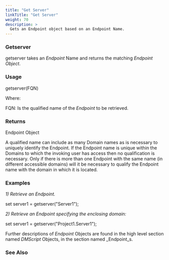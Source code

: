 ```yaml
---
title: "Get Server"
linkTitle: "Get Server"
weight: 70
description: >
  Gets an Endpoint object based on an Endpoint Name. 
---
```


### Getserver

getserver takes an _Endpoint_ Name and returns the matching _Endpoint Object_.

### Usage

getserver(FQN)

Where:

FQN: Is the qualified name of the _Endpoint_ to be retrieved.

### Returns

Endpoint Object

A qualified name can include as many Domain names as is necessary to uniquely identify the Endpoint. If the Endpoint name is unique within the Domains to which the invoking user has access then no qualification is necessary. Only if there is more than one Endpoint with the same name (in different accessible domains) will it be necessary to qualify the Endpoint name with the domain in which it is located.

### Examples

_1) Retrieve an Endpoint._

set server1 = getserver("Server1");

_2) Retrieve an Endpoint specifying the enclosing domain:_

set server1 = getserver("Project1.Server1");

Further descriptions of _Endpoint_ Objects are found in the high level section named _DMScript_ Objects, in the section named _Endpoint_s.

### See Also
